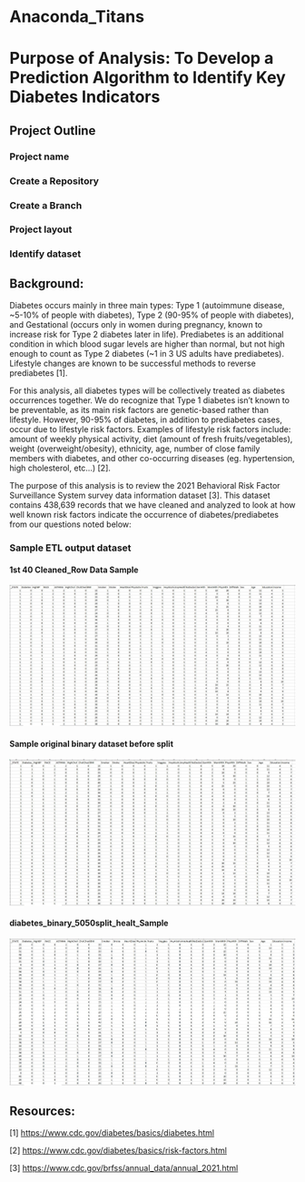 # Anaconda_Titans

# Purpose of Analysis: To Develop a Prediction Algorithm to Identify Key Diabetes Indicators


## Project Outline

### Project name
### Create a Repository
### Create a Branch
### Project layout
### Identify dataset


## Background:
Diabetes occurs mainly in three main types: Type 1 (autoimmune disease, ~5-10% of people with diabetes), Type 2 (90-95% of people with diabetes), and Gestational (occurs only in women during pregnancy, known to increase risk for Type 2 diabetes later in life). Prediabetes is an additional condition in which blood sugar levels are higher than normal, but not high enough to count as Type 2 diabetes (~1 in 3 US adults have prediabetes). Lifestyle changes are known to be successful methods to reverse prediabetes [1]. 

For this analysis, all diabetes types will be collectively treated as diabetes occurrences together. We do recognize that Type 1 diabetes isn’t known to be preventable, as its main risk factors are genetic-based rather than lifestyle. However, 90-95% of diabetes, in addition to prediabetes cases, occur due to lifestyle risk factors. Examples of lifestyle risk factors include: amount of weekly physical activity, diet (amount of fresh fruits/vegetables), weight (overweight/obesity), ethnicity, age, number of close family members with diabetes, and other co-occurring diseases (eg. hypertension, high cholesterol, etc…) [2].

The purpose of this analysis is to review the 2021 Behavioral Risk Factor Surveillance System survey data information dataset [3]. This dataset contains 438,639 records that we have cleaned and analyzed to look at how well known risk factors indicate the occurrence of diabetes/prediabetes from our questions noted below:

### Sample ETL output dataset

#### 1st 40 Cleaned_Row Data Sample

![image](https://github.com/ras52017/Anaconda_Titans/blob/main/Images/1st%2040%20Cleaned_Row%20Data%20Sample.jpg)

#### Sample original binary dataset before split

![image](https://github.com/ras52017/Anaconda_Titans/blob/main/Images/Sample%20original%20binary%20dataset%20before%20split.jpg)

#### diabetes_binary_5050split_healt_Sample

![image](https://github.com/ras52017/Anaconda_Titans/blob/main/Images/diabetes_binary_5050split_healt_Sample.jpg)


## Resources:
[1] https://www.cdc.gov/diabetes/basics/diabetes.html 

[2] https://www.cdc.gov/diabetes/basics/risk-factors.html 

[3] https://www.cdc.gov/brfss/annual_data/annual_2021.html 

